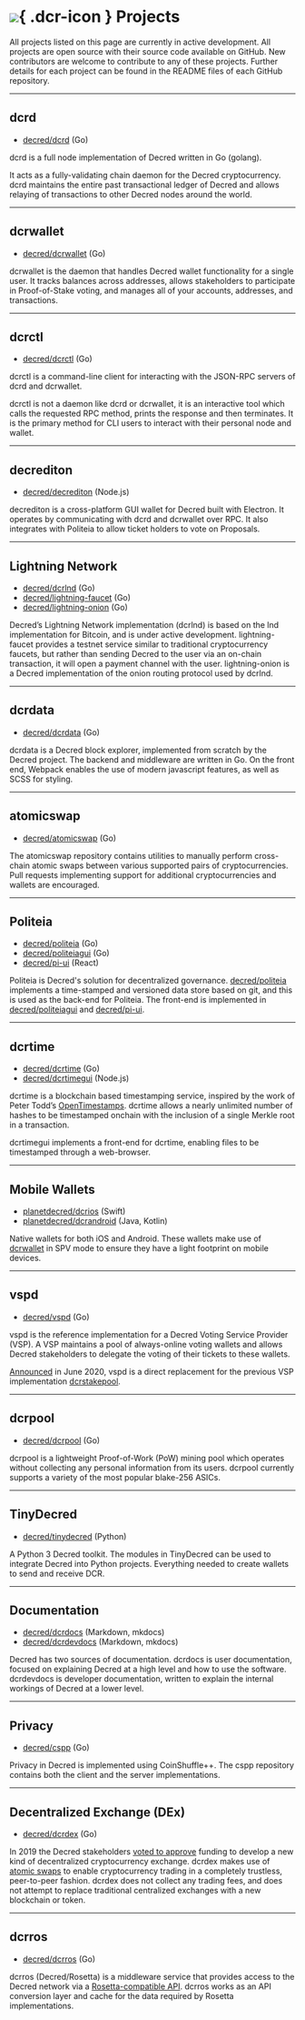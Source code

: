# ![](img/dcr-icons/Info.svg){ .dcr-icon } Projects

All projects listed on this page are currently in active development.
All projects are open source with their source code available on GitHub.
New contributors are welcome to contribute to any of these projects.
Further details for each project can be found in the README files of each GitHub
repository.

---

## dcrd

- [decred/dcrd](https://github.com/decred/dcrd) (Go)

dcrd is a full node implementation of Decred written in Go (golang).

It acts as a fully-validating chain daemon for the Decred cryptocurrency.
dcrd maintains the entire past transactional ledger of Decred and allows relaying
of transactions to other Decred nodes around the world.

---

## dcrwallet

- [decred/dcrwallet](https://github.com/decred/dcrwallet) (Go)

dcrwallet is the daemon that handles Decred wallet functionality for a single user.
It tracks balances across addresses, allows stakeholders to participate in Proof-of-Stake voting,
and manages all of your accounts, addresses, and transactions.

---

## dcrctl

- [decred/dcrctl](https://github.com/decred/dcrctl) (Go)

dcrctl is a command-line client for interacting with the JSON-RPC servers of
dcrd and dcrwallet.

dcrctl is not a daemon like dcrd or dcrwallet, it is an interactive tool which
calls the requested RPC method, prints the response and then terminates. It is
the primary method for CLI users to interact with their personal node and wallet.

---

## decrediton

- [decred/decrediton](https://github.com/decred/decrediton) (Node.js)

decrediton is a cross-platform GUI wallet for Decred built with Electron.
It operates by communicating with dcrd and dcrwallet over RPC.
It also integrates with Politeia to allow ticket holders to vote on Proposals.

---

## Lightning Network

- [decred/dcrlnd](https://github.com/decred/dcrlnd) (Go)
- [decred/lightning-faucet](https://github.com/decred/lightning-faucet) (Go)
- [decred/lightning-onion](https://github.com/decred/lightning-onion) (Go)

Decred’s Lightning Network implementation (dcrlnd) is based on the lnd implementation
for Bitcoin, and is under active development.
lightning-faucet provides a testnet service similar to traditional cryptocurrency faucets,
but rather than sending Decred to the user via an on-chain transaction, it will open a
payment channel with the user.
lightning-onion is a Decred implementation of the onion routing protocol used by dcrlnd.

---

## dcrdata

- [decred/dcrdata](https://github.com/decred/dcrdata) (Go)

dcrdata is a Decred block explorer, implemented from scratch by the Decred project.
The backend and middleware are written in Go.
On the front end, Webpack enables the use of modern javascript features, as well
as SCSS for styling.

---

## atomicswap

- [decred/atomicswap](https://github.com/decred/atomicswap) (Go)

The atomicswap repository contains utilities to manually perform cross-chain
atomic swaps between various supported pairs of cryptocurrencies.
Pull requests implementing support for additional cryptocurrencies and wallets
are encouraged.

---

## Politeia

- [decred/politeia](https://github.com/decred/politeia) (Go)
- [decred/politeiagui](https://github.com/decred/politeiagui) (Go)
- [decred/pi-ui](https://github.com/decred/pi-ui) (React)

Politeia is Decred's solution for decentralized governance.
[decred/politeia](https://github.com/decred/politeia) implements
a time-stamped and versioned data store based on git,
and this is used as the back-end for Politeia.
The front-end is implemented in [decred/politeiagui](https://github.com/decred/politeiagui)
and [decred/pi-ui](https://github.com/decred/pi-ui).

---

## dcrtime

- [decred/dcrtime](https://github.com/decred/dcrtime) (Go)
- [decred/dcrtimegui](https://github.com/decred/dcrtimegui) (Node.js)

dcrtime is a blockchain based timestamping service,
inspired by the work of Peter Todd’s
[OpenTimestamps](https://petertodd.org/2016/opentimestamps-announcement).
dcrtime allows a nearly unlimited number of hashes
to be timestamped onchain with the inclusion of a
single Merkle root in a transaction.

dcrtimegui implements a front-end for dcrtime,
enabling files to be timestamped through a web-browser.

---

## Mobile Wallets

- [planetdecred/dcrios](https://github.com/planetdecred/dcrios) (Swift)
- [planetdecred/dcrandroid](https://github.com/planetdecred/dcrandroid) (Java, Kotlin)

Native wallets for both iOS and Android.
These wallets make use of [dcrwallet](#dcrwallet) in SPV mode to ensure they
have a light footprint on mobile devices.

---

## vspd

- [decred/vspd](https://github.com/decred/vspd) (Go)

vspd is the reference implementation for a Decred Voting Service Provider (VSP).
A VSP maintains a pool of always-online voting wallets and allows Decred
stakeholders to delegate the voting of their tickets to these wallets.

[Announced](https://blog.decred.org/2020/06/02/A-More-Private-Way-to-Stake/) in
June 2020, vspd is a direct replacement for the previous VSP implementation
[dcrstakepool](https://github.com/decred/dcrstakepool).

---

## dcrpool

- [decred/dcrpool](https://github.com/decred/dcrpool) (Go)

dcrpool is a lightweight Proof-of-Work (PoW) mining pool which operates
without collecting any personal information from its users.
dcrpool currently supports a variety of the most popular blake-256 ASICs.

---

## TinyDecred

- [decred/tinydecred](https://github.com/decred/tinydecred) (Python)

A Python 3 Decred toolkit.
The modules in TinyDecred can be used to integrate Decred into Python projects.
Everything needed to create wallets to send and receive DCR.

---

## Documentation

- [decred/dcrdocs](https://github.com/decred/dcrdocs) (Markdown, mkdocs)
- [decred/dcrdevdocs](https://github.com/decred/dcrdevdocs) (Markdown, mkdocs)

Decred has two sources of documentation. dcrdocs is user documentation,
focused on explaining Decred at a high level and how to use the software.
dcrdevdocs is developer documentation, written to explain the internal
workings of Decred at a lower level.

---

## Privacy

- [decred/cspp](https://github.com/decred/cspp) (Go)

Privacy in Decred is implemented using CoinShuffle++.
The cspp repository contains both the client and the server implementations.

---

## Decentralized Exchange (DEx)

- [decred/dcrdex](https://github.com/decred/dcrdex) (Go)

In 2019 the Decred stakeholders
[voted to approve](https://proposals.decred.org/proposals/417607aaedff2942ff3701cdb4eff76637eca4ed7f7ba816e5c0bd2e971602e1)
funding to develop a new kind of decentralized cryptocurrency exchange.
dcrdex makes use of [atomic swaps](#atomicswap) to enable cryptocurrency trading
in a completely trustless, peer-to-peer fashion.
dcrdex does not collect any trading fees, and does not attempt to replace
traditional centralized exchanges with a new blockchain or token.

---

## dcrros

- [decred/dcrros](https://github.com/decred/dcrros) (Go)

dcrros (Decred/Rosetta) is a middleware service that provides access to the
Decred network via a [Rosetta-compatible API](https://www.rosetta-api.org/).
dcrros works as an API conversion layer and cache for the data required by
Rosetta implementations.
